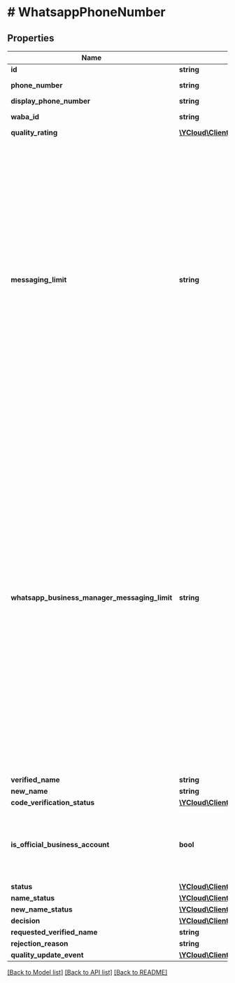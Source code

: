 # # WhatsappPhoneNumber

## Properties

Name | Type | Description | Notes
------------ | ------------- | ------------- | -------------
**id** | **string** | Phone number ID. | [optional]
**phone_number** | **string** | Phone number in [E.164](https://en.wikipedia.org/wiki/E.164) format. | [optional]
**display_phone_number** | **string** | Display phone number. | [optional]
**waba_id** | **string** | WhatsApp Business Account ID. | [optional]
**quality_rating** | [**\YCloud\Client\Model\WhatsappPhoneNumberQualityRating**](WhatsappPhoneNumberQualityRating.md) |  | [optional]
**messaging_limit** | **string** | Messaging limits determine the maximum number of business-initiated conversations each phone number can start in a rolling 24-hour period. See also [Messaging Limits](https://developers.facebook.com/docs/whatsapp/messaging-limits). - &#x60;TIER_NOT_SET&#x60;: Unknown limit. - &#x60;TIER_50&#x60;: 50 business-initiated conversations in a rolling 24-hour period. - &#x60;TIER_250&#x60;: 250 business-initiated conversations in a rolling 24-hour period. - &#x60;TIER_1K&#x60;: 1K business-initiated conversations with unique customers in a rolling 24-hour period. - &#x60;TIER_10K&#x60;: 10K business-initiated conversations with unique customers in a rolling 24-hour period. - &#x60;TIER_100K&#x60;: 100K business-initiated conversations with unique customers in a rolling 24-hour period. - &#x60;TIER_UNLIMITED&#x60;: An unlimited number of business-initiated conversations in a rolling 24-hour period. | [optional]
**whatsapp_business_manager_messaging_limit** | **string** | The owning business portfolio&#39;s messaging limit. Starting October 7, 2025, messaging limits will instead be calculated and set on a business portfolio basis, and will be shared by all business phone numbers within each portfolio. See also [phone_number_quality_update webhook reference](https://developers.facebook.com/docs/whatsapp/cloud-api/webhooks/reference/phone_number_quality_update). - &#x60;TIER_NOT_SET&#x60;: The business phone number has not been used to send a message yet. - &#x60;TIER_50&#x60;: Messaging limit of 50 business-initiated conversations in a rolling 24-hour period. - &#x60;TIER_250&#x60;: Messaging limit of 250 business-initiated conversations in a rolling 24-hour period. - &#x60;TIER_2K&#x60;: Messaging limit of 2,000 business-initiated conversations in a rolling 24-hour period. - &#x60;TIER_10K&#x60;: Messaging limit of 10,000 business-initiated conversations in a rolling 24-hour period. - &#x60;TIER_100K&#x60;: Messaging limit of 100,000 business-initiated conversations in a rolling 24-hour period. - &#x60;TIER_UNLIMITED&#x60;: The business phone number has higher throughput with unlimited business-initiated conversations. | [optional]
**verified_name** | **string** | Verified name. | [optional]
**new_name** | **string** | The modified name | [optional]
**code_verification_status** | [**\YCloud\Client\Model\WhatsappPhoneNumberCodeVerificationStatus**](WhatsappPhoneNumberCodeVerificationStatus.md) |  | [optional]
**is_official_business_account** | **bool** | Whether this phone number is an official business account or not. An official business account has a green checkmark badge in its profile and chat thread headers. See [Official Business Account](https://developers.facebook.com/docs/whatsapp/overview/business-accounts#official-business-account) for more information. | [optional]
**status** | [**\YCloud\Client\Model\WhatsappPhoneNumberStatus**](WhatsappPhoneNumberStatus.md) |  | [optional]
**name_status** | [**\YCloud\Client\Model\WhatsappPhoneNumberNameStatus**](WhatsappPhoneNumberNameStatus.md) |  | [optional]
**new_name_status** | [**\YCloud\Client\Model\WhatsappPhoneNumberNameStatus**](WhatsappPhoneNumberNameStatus.md) |  | [optional]
**decision** | [**\YCloud\Client\Model\WhatsappReviewDecision**](WhatsappReviewDecision.md) |  | [optional]
**requested_verified_name** | **string** | Last requested verified name. | [optional]
**rejection_reason** | **string** | Rejection reason. | [optional]
**quality_update_event** | [**\YCloud\Client\Model\WhatsappPhoneNumberQualityUpdateEventEnum**](WhatsappPhoneNumberQualityUpdateEventEnum.md) |  | [optional]

[[Back to Model list]](../../README.md#models) [[Back to API list]](../../README.md#endpoints) [[Back to README]](../../README.md)
